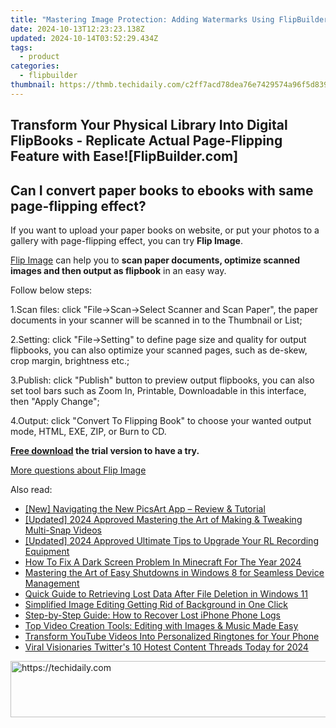 ```yaml
---
title: "Mastering Image Protection: Adding Watermarks Using FlipBuilder's Tools"
date: 2024-10-13T12:23:23.138Z
updated: 2024-10-14T03:52:29.434Z
tags:
  - product
categories:
  - flipbuilder
thumbnail: https://thmb.techidaily.com/c2ff7acd78dea76e7429574a96f5d83925797a8b18bf953373ef1ee065acd190.jpg
---
```


## Transform Your Physical Library Into Digital FlipBooks - Replicate Actual Page-Flipping Feature with Ease![FlipBuilder.com]

## Can I convert paper books to ebooks with same page-flipping effect?

If you want to upload your paper books on website, or put your photos to a gallery with page-flipping effect, you can try **Flip Image**. 

[Flip Image](https://tools.techidaily.com/flipbuilder/products/) can help you to **scan paper documents, optimize scanned images and then output as flipbook** in an easy way.

Follow below steps:

1.Scan files: click "File->Scan->Select Scanner and Scan Paper", the paper documents in your scanner will be scanned in to the Thumbnail or List;

2.Setting: click "File->Setting" to define page size and quality for output flipbooks, you can also optimize your scanned pages, such as de-skew, crop margin, brightness etc.;

3.Publish: click "Publish" button to preview output flipbooks, you can also set tool bars such as Zoom In, Printable, Downloadable in this interface, then "Apply Change";

4.Output: click "Convert To Flipping Book" to choose your wanted output mode, HTML, EXE, ZIP, or Burn to CD.

**[Free download](https://tools.techidaily.com/flipbuilder/products/) the trial version to have a try.** 

[More questions about Flip Image](https://tools.techidaily.com/flipbuilder/products/)

<ins class="adsbygoogle"
     style="display:block"
     data-ad-format="autorelaxed"
     data-ad-client="ca-pub-7571918770474297"
     data-ad-slot="1223367746"></ins>

<ins class="adsbygoogle"
     style="display:block"
     data-ad-client="ca-pub-7571918770474297"
     data-ad-slot="8358498916"
     data-ad-format="auto"
     data-full-width-responsive="true"></ins>

<span class="atpl-alsoreadstyle">Also read:</span>
<div><ul>
<li><a href="https://fox-cloud.techidaily.com/new-navigating-the-new-picsart-app-review-and-tutorial/"><u>[New] Navigating the New PicsArt App – Review & Tutorial</u></a></li>
<li><a href="https://snapchat-videos.techidaily.com/updated-2024-approved-mastering-the-art-of-making-and-tweaking-multi-snap-videos/"><u>[Updated] 2024 Approved Mastering the Art of Making & Tweaking Multi-Snap Videos</u></a></li>
<li><a href="https://on-screen-recording.techidaily.com/updated-2024-approved-ultimate-tips-to-upgrade-your-rl-recording-equipment/"><u>[Updated] 2024 Approved Ultimate Tips to Upgrade Your RL Recording Equipment</u></a></li>
<li><a href="https://win-solutions.techidaily.com/how-to-fix-a-dark-screen-problem-in-minecraft-for-the-year-2024/"><u>How To Fix A Dark Screen Problem In Minecraft For The Year 2024</u></a></li>
<li><a href="https://win-comparisons.techidaily.com/mastering-the-art-of-easy-shutdowns-in-windows-8-for-seamless-device-management/"><u>Mastering the Art of Easy Shutdowns in Windows 8 for Seamless Device Management</u></a></li>
<li><a href="https://win-comparisons.techidaily.com/quick-guide-to-retrieving-lost-data-after-file-deletion-in-windows-11/"><u>Quick Guide to Retrieving Lost Data After File Deletion in Windows 11</u></a></li>
<li><a href="https://extra-hints.techidaily.com/simplified-image-editing-getting-rid-of-background-in-one-click/"><u>Simplified Image Editing Getting Rid of Background in One Click</u></a></li>
<li><a href="https://win-comparisons.techidaily.com/step-by-step-guide-how-to-recover-lost-iphone-phone-logs/"><u>Step-by-Step Guide: How to Recover Lost iPhone Phone Logs</u></a></li>
<li><a href="https://win-comparisons.techidaily.com/top-video-creation-tools-editing-with-images-and-music-made-easy/"><u>Top Video Creation Tools: Editing with Images & Music Made Easy</u></a></li>
<li><a href="https://win-comparisons.techidaily.com/transform-youtube-videos-into-personalized-ringtones-for-your-phone/"><u>Transform YouTube Videos Into Personalized Ringtones for Your Phone</u></a></li>
<li><a href="https://twitter-clips.techidaily.com/viral-visionaries-twitters-10-hotest-content-threads-today-for-2024/"><u>Viral Visionaries Twitter's 10 Hotest Content Threads Today for 2024</u></a></li>
</ul></div>

<!-- affiliate ads begin -->
<a href="https://appsumo.8odi.net/c/5597632/2151894/7443" target="_top" id="2151894">
  <img src="//a.impactradius-go.com/display-ad/7443-2151894" border="0" alt="https://techidaily.com" width="728" height="90"/>
</a>
<img height="0" width="0" src="https://appsumo.8odi.net/i/5597632/2151894/7443" style="position:absolute;visibility:hidden;" border="0" />
<!-- affiliate ads end -->

